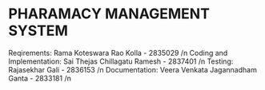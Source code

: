 # PHARAMACY MANAGEMENT SYSTEM
Reqirements: Rama Koteswara Rao Kolla - 2835029 /n
Coding and Implementation: Sai Thejas Chillagatu Ramesh - 2837401 /n
Testing: Rajasekhar Gali - 2836153 /n
Documentation: Veera Venkata Jagannadham Ganta - 2833181 /n
